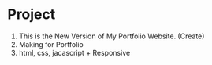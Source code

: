 # Project

1. This is the New Version of My Portfolio Website. (Create)
2. Making for Portfolio 
3. html, css, jacascript + Responsive
